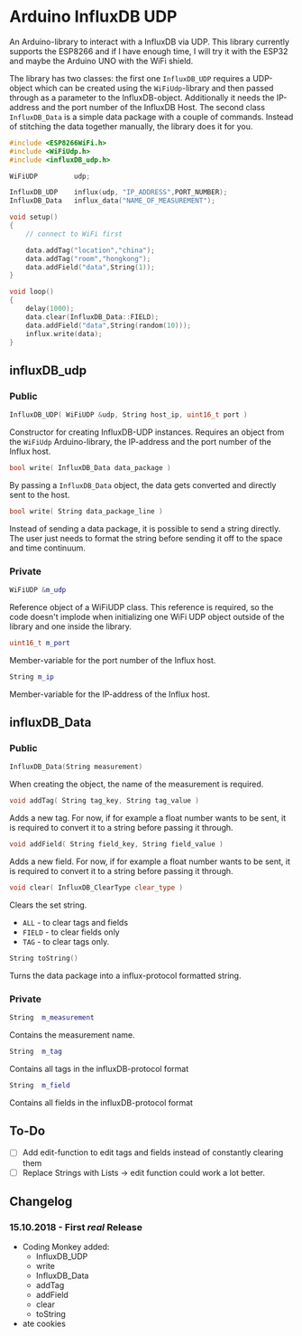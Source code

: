# Arduino InfluxDB UDP

An Arduino-library to interact with a InfluxDB via UDP. This library currently supports the ESP8266 and if I have enough time, I will try it with the ESP32 and maybe the Arduino UNO with the WiFi shield.

The library has two classes: the first one ```InfluxDB_UDP``` requires a UDP-object which can be created using the ```WiFiUdp```-library and then passed through as a parameter to the InfluxDB-object. Additionally it needs the IP-address and the port number of the InfluxDB Host. The second class ```InfluxDB_Data``` is a simple data package with a couple of commands. Instead of stitching the data together manually, the library does it for you.

```cpp
#include <ESP8266WiFi.h>
#include <WiFiUdp.h>
#include <influxDB_udp.h>

WiFiUDP         udp;

InfluxDB_UDP    influx(udp, "IP_ADDRESS",PORT_NUMBER);
InfluxDB_Data   influx_data("NAME_OF_MEASUREMENT");

void setup()
{
    // connect to WiFi first

    data.addTag("location","china");
    data.addTag("room","hongkong");
    data.addField("data",String(1));
}

void loop()
{
    delay(1000);
    data.clear(InfluxDB_Data::FIELD);
    data.addField("data",String(random(10)));
    influx.write(data);
}
```

## influxDB_udp

### Public

```cpp
InfluxDB_UDP( WiFiUDP &udp, String host_ip, uint16_t port )
```

Constructor for creating InfluxDB-UDP instances. Requires an object from the ```WiFiUdp``` Arduino-library, the IP-address and the port number of the Influx host.

```cpp
bool write( InfluxDB_Data data_package )
```

By passing a ```InfluxDB_Data``` object, the data gets converted and directly sent to the host.

```cpp
bool write( String data_package_line )
```

Instead of sending a data package, it is possible to send a string directly. The user just needs to format the string before sending it off to the space and time continuum.

### Private

```cpp
WiFiUDP &m_udp
```

Reference object of a WiFiUDP class. This reference is required, so the code doesn't implode when initializing one WiFi UDP object outside of the library and one inside the library.

```cpp
uint16_t m_port
```

Member-variable for the port number of the Influx host.

```cpp
String m_ip
```

Member-variable for the IP-address of the Influx host.

## influxDB_Data

### Public

```cpp
InfluxDB_Data(String measurement)
```

When creating the object, the name of the measurement is required.

```cpp
void addTag( String tag_key, String tag_value )
```

Adds a new tag. For now, if for example a float number wants to be sent, it is required to convert it to a string before passing it through.

```cpp
void addField( String field_key, String field_value )
```

Adds a new field. For now, if for example a float number wants to be sent, it is required to convert it to a string before passing it through.

```cpp
void clear( InfluxDB_ClearType clear_type )
```

Clears the set string.

- ```ALL``` - to clear tags and fields
- ```FIELD``` - to clear fields only
- ```TAG``` - to clear tags only.

```cpp
String toString()
```

Turns the data package into a influx-protocol formatted string.

### Private

```cpp
String  m_measurement
```

Contains the measurement name.

```cpp
String  m_tag
```

Contains all tags in the influxDB-protocol format

```cpp
String  m_field
```

Contains all fields in the influxDB-protocol format

## To-Do

- [ ] Add edit-function to edit tags and fields instead of constantly clearing them
- [ ] Replace Strings with Lists -> edit function could work a lot better.

## Changelog

### 15.10.2018 - First _real_ Release

- Coding Monkey added:
  - InfluxDB_UDP
  - write
  - InfluxDB_Data
  - addTag
  - addField
  - clear
  - toString
- ate cookies
